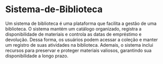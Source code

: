 # Sistema-de-Biblioteca
Um sistema de biblioteca é uma plataforma que facilita a gestão de uma biblioteca. O sistema mantém um catálogo organizado, registra a disponibilidade de materiais e controla as datas de empréstimo e devolução. Dessa forma, os usuários podem acessar a coleção e manter um registro de suas atividades na biblioteca. Ademais, o sistema inclui recursos para preservar e proteger materiais valiosos, garantindo sua disponibilidade a longo prazo.
